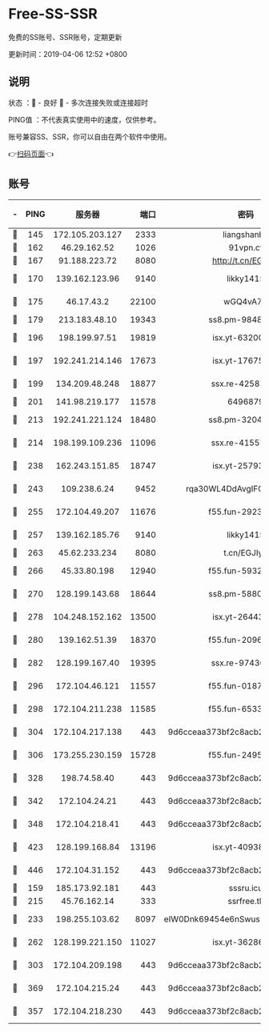 # Free-SS-SSR

免费的SS账号、SSR账号，定期更新

更新时间：2019-04-06 12:52 +0800

## 说明

状态     ：🙂 - 良好 🙁 - 多次连接失败或连接超时

PING值   ：不代表真实使用中的速度，仅供参考。

账号兼容SS、SSR，你可以自由在两个软件中使用。

👉[扫码页面](https://liesauer.github.io/Free-SS-SSR/)👈

## 账号

|-|PING|服务器|端口|密码|加密方式|区域|
|:----:|:----:|:-----:|-----:|:----:|:----:|:----:|
|🙂|145|172.105.203.127|2333|liangshanbo|chacha20|JP|
|🙂|162|46.29.162.52|1026|91vpn.cf|rc4-md5|RU|
|🙂|167|91.188.223.72|8080|http://t.cn/EGJIyrl|rc4-md5|RU|
|🙂|170|139.162.123.96|9140|likky1415|aes-256-cfb|JP|
|🙂|175|46.17.43.2|22100|wGQ4vA7D|aes-256-gcm|RU|
|🙂|179|213.183.48.10|19343|ss8.pm-98489424|rc4-md5|RU|
|🙂|196|198.199.97.51|19819|isx.yt-63200254|aes-256-cfb|US|
|🙂|197|192.241.214.146|17673|isx.yt-17675026|aes-256-cfb|US|
|🙂|199|134.209.48.248|18877|ssx.re-42587403|aes-256-cfb|US|
|🙂|201|141.98.219.177|11578|6496879|chacha20|US|
|🙂|213|192.241.221.124|18480|ss8.pm-32044618|aes-256-cfb|US|
|🙂|214|198.199.109.236|11096|ssx.re-41557165|aes-256-cfb|US|
|🙂|238|162.243.151.85|18747|isx.yt-25793910|aes-256-cfb|US|
|🙂|243|109.238.6.24|9452|rqa30WL4DdAvgIFG6Fs3znzTa|aes-256-cfb|FR|
|🙂|255|172.104.49.207|11676|f55.fun-29234040|aes-256-cfb|SG|
|🙂|257|139.162.185.76|9140|likky1415|aes-256-cfb|DE|
|🙂|263|45.62.233.234|8080|t.cn/EGJIyrl|rc4-md5|CA|
|🙂|266|45.33.80.198|12940|f55.fun-59324256|aes-256-cfb|US|
|🙂|270|128.199.143.68|18644|ss8.pm-58805448|aes-256-cfb|SG|
|🙂|278|104.248.152.162|13500|isx.yt-26443647|aes-256-cfb|SG|
|🙂|280|139.162.51.39|18370|f55.fun-20968647|aes-256-cfb|SG|
|🙂|282|128.199.167.40|19395|ssx.re-97436053|aes-256-cfb|SG|
|🙂|296|172.104.46.121|11557|f55.fun-01871509|aes-256-cfb|SG|
|🙂|298|172.104.211.238|11585|f55.fun-65338054|aes-256-cfb|US|
|🙂|304|172.104.217.138|443|9d6cceaa373bf2c8acb22e60b6a58be6|aes-256-cfb|US|
|🙂|306|173.255.230.159|15728|f55.fun-24959941|aes-256-cfb|US|
|🙂|328|198.74.58.40|443|9d6cceaa373bf2c8acb22e60b6a58be6|aes-256-cfb|US|
|🙂|342|172.104.24.21|443|9d6cceaa373bf2c8acb22e60b6a58be6|aes-256-cfb|US|
|🙂|348|172.104.218.41|443|9d6cceaa373bf2c8acb22e60b6a58be6|aes-256-cfb|US|
|🙂|423|128.199.168.84|13196|isx.yt-40938959|aes-256-cfb|SG|
|🙂|446|172.104.31.152|443|9d6cceaa373bf2c8acb22e60b6a58be6|aes-256-cfb|US|
|🙂|159|185.173.92.181|443|sssru.icu|rc4-md5|RU|
|🙂|215|45.76.162.14|333|ssrfree.tk|rc4|SG|
|🙂|233|198.255.103.62|8097|eIW0Dnk69454e6nSwuspv9DmS201tQ0D|aes-256-cfb|US|
|🙂|262|128.199.221.150|11027|isx.yt-36286257|aes-256-cfb|SG|
|🙂|303|172.104.209.198|443|9d6cceaa373bf2c8acb22e60b6a58be6|aes-256-cfb|US|
|🙂|369|172.104.215.24|443|9d6cceaa373bf2c8acb22e60b6a58be6|aes-256-cfb|US|
|🙁|357|172.104.218.230|443|9d6cceaa373bf2c8acb22e60b6a58be6|aes-256-cfb|US|
